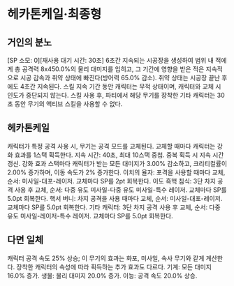 # 헤카톤케일·최종형

## 거인의 분노

[SP 소모: 0][재사용 대기 시간: 30초] 6초간 지속되는 시공장을 생성하여 범위 내 적에게 총 공격력 8x450.0%의 물리 대미지를 입히고, 그 기간에 영향을 받은 적은 지속적으로 시공 감속과 취약 상태에 빠진다(방어력 65.0% 감소). 취약 상태는 시공장 끝난 후에도 4초간 지속된다. 스킬 지속 기간 동안 캐릭터는 무적 상태이며, 캐릭터와 교체 시 인도가 중단되지 않는다. 스킬 사용 후, 파티에서 해당 무기를 장착한 기타 캐릭터는 30초 동안 무기의 액티브 스킬을 사용할 수 없다.

## 헤카톤케일

캐릭터가 특정 공격 사용 시, 무기는 공격 모드를 교체된다. 교체할 때마다 캐릭터는 강화 효과를 1스택 획득한다. 지속 시간: 40초, 최대 10스택 중첩. 중복 획득 시 지속 시간 갱신. 강화 효과 스택마다 캐릭터가 받는 모든 대미지가 3.00% 감소하고, 크리티컬률이 2.00% 증가하며, 이동 속도가 2% 증가한다.
이치의 율자: 포격을 사용할 때마다 교체, 순서: 미사일-대포-레이저. 교체마다 SP를 2pt 회복한다.
이도 흑핵 침식: 3단 차지 공격 사용 후 교체, 순서: 다중 유도 미사일-다중 유도 미사일-특수 레이저. 교체마다 SP를 5.0pt 회복한다.
핵서 버니: 차지 공격을 사용 때마다 교체, 순서: 미사일-대포-레이저. 교체마다 SP를 5.0pt 회복한다.
기타 캐릭터: 3단 차지 공격 사용 후 교체, 순서: 다중 유도 미사일-레이저-특수 레이저. 교체마다 SP를 5.0pt 회복한다.

## 다면 일체

캐릭터 공격 속도 25% 상승; 이 무기의 효과는 화포, 미사일, 속사 무기와 같게 계산한다. 장착한 캐릭터의 속성에 따라 획득하는 추가 효과도 다르다.
기계: 모든 대미지 16.0% 증가.
생물: 물리 대미지 20.0% 증가.
이능: 공격 속도 20.0% 상승.
